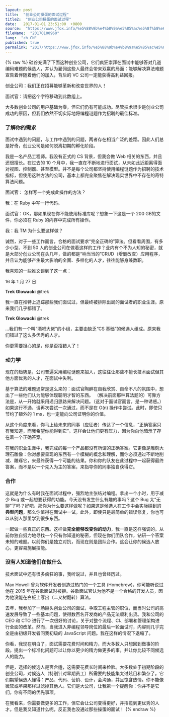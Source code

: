 ```yaml
---
layout: post
title:  "创业公司操蛋的面试过程"
title2:  "创业公司操蛋的面试过程"
date:   2017-01-01 23:51:00  +0800
source:  "https://www.jfox.info/%e5%88%9b%e4%b8%9a%e5%85%ac%e5%8f%b8%e6%93%8d%e8%9b%8b%e7%9a%84%e9%9d%a2%e8%af%95%e8%bf%87%e7%a8%8b.html"
fileName:  "20170100960"
lang:  "zh_CN"
published: true
permalink: "2017/https://www.jfox.info/%e5%88%9b%e4%b8%9a%e5%85%ac%e5%8f%b8%e6%93%8d%e8%9b%8b%e7%9a%84%e9%9d%a2%e8%af%95%e8%bf%87%e7%a8%8b.html"
---
```

{% raw %}
硅谷充满了下面这种创业公司，它们疯狂崇拜在面试中能够答对几道编码难题的候选人，并认为雇佣这些人最终会带来双赢的局面：能够解决算法难题宣告着伴随着他们的加入，背后的 VC 公司一定能获得高利益回报。

创业公司：我们正在招募能够革新和改变世界的人！

面试官：请把这个字符移动到此数组上。

大多数创业公司的用户基础为零，但它们仍有可能成功。尽管技术很少是创业公司成功的原因，但我们依然不切实际地将编程谜题作为招聘的最佳标准。

### 了解你的需求

面试中遇到的问题，与工作中遇到的问题，两者存在相当广泛的差距。因此人们总是好奇，创业公司是如何脱离初期的孵化阶段。

我是一名产品工程师。我没有正式的 CS 背景，但我会做 Web 相关的东西，并且还很擅长。在过去的 10 个月中，我一直在不断地进行面试，从未如此近距离得面对视图、控制器、甚至模型。并不是每个公司都坚持使用编程谜题作为招聘的技术指标，但使用这种方法的公司，基本上都完全聚焦在解决现实世界中不存在的奇特算法问题。

面试官： 怎样写一个完成此操作的方法？

我：在 Ruby 中写一行代码。

面试官：OK，那如果现在你不能使用标准库呢？想象一下这是一个 200 GB的文件，你必须在 Ruby 的内存中完成所有操作。

我：我 TM 为什么要这样做？

诚然，对于一些工作而言，合格的面试要求“完全正确的”算法。但看看周围，有多少小型、不到 50 人的创业公司在做着这样的工作？业内有个不为人知的秘密，就是大部分创业公司在头几年，做的都是“响当当的”CRUD（增删改查）应用程序，并且认为能够产生最大影响的全面、多样化的人才，往往能够身兼数职。

我喜欢的一些推文谈到了这一点：

16 年 1 月 27 日

**Trek Glowacki** @trek

我一直在推特上追踪那些我们面试过，但最终被排除出局的面试者的职业生涯。原来我们几乎都错了。

**Trek Glowacki** @trek

…我们有一个叫“酒吧大佬”的小组，主要由缺乏“CS 基础”的候选人组成。原来我们错过了这么多优秀的人才。

你更需要担心的是，你是否招错人了！

### 动力学

现在的趋势是，公司普遍采用编程谜题来招人，这往往让那些不擅长技术面试但其他方面优秀的人才，在面试中失利。

基于算法的难题通常是这么来的：面试官陶醉在自我欣赏、自命不凡的氛围中，想出了一些他们认为能够体现聪明才智的东西。 （解决前面那种算法题的）可靠方法是，从一开始就采用递归思路来解决问题。（这对于面试官而言，是一种诱惑。）如果这行不通，请再次尝试一次通过，而不是在 O(n) 操作中尝试。此时，即使只节约了额外的 1 ms，也一定能向公司证明你的价值。

从这个角度来看，你马上给未来的同事（应征者）传达了一个信息，“正确答案只有我知道，而我希望你能得到它”。这样会让他们更有压力，因为你向他暗示了存在着一个正确答案。

在我的职业生涯中，我完成的每一个产品都没有所谓的正确答案。它更像是雕刻大理石雕像：你对想要呈现的东西有一个模糊的概念和理解，而你必须通过不断地削减、雕琢它，来最终获得一个可能的结果。你和你的队友在此过程中一起获得最终答案，而不是以一个先入为主的答案，来指导你的同事独自获得它。

### 合作

这就是为什么有时我在面试过程中，强烈地主张结对编程。拿出一个小时，用于减少 Bug 或一起想要获得的功能。今天没有发生什么有趣的事吗？这个 Bug 太“无聊”了吗？好吧，那你为什么要这样做呢？如果这是候选人在工作中会实际碰到的**典型问题**，那么你值得在面试中一试。此外，即使只是最简单的错误修复，你也可以从别人那里学到很多东西。

一起做一些真正的东西。这样做**完全能够改变你的动力**，我一直是这样强调的。从前你独自努力地寻找一个只有你知道的秘密，但现在你们团队合作，钻研一个答案未知的难题。以前你们是独立对抗，而现在则是团队合作。这会让你的候选人放心，更容易施展技能。

### 没有人知道他们在做什么

技术面试中还有很多疯狂的事，我听说过，并且也曾经历过。

Max Howell 曾为软件开发者创造过热门的一个工具 (Homebrew)，你可能听说过他在 2015 年在谷歌面试时被拒。谷歌面试官认为他不是一个合格的开发人员，因为他没能在白板上写出（二叉树翻转）算法。

去年，我参加了一场巨头创业公司的面试，争取工程主管的职位，而当时公司的高速发展导致了一些基本问题，使得数百名开发商的产品无法顺利出货。我和公司的 CEO 和 CTO 进行了一次很好的讨论，关于对整个流程、CI、部署和管理架构进行全面的改革。然而，当我进入非编程领导岗位的最后一轮面试时，内容则几乎完全是由初级开发者问我初级的 JavaScript 问题。我在这样的情况下退缩了。

你看，我现在明白了，面试需要花费时间和精力，而大多数人只想回到做事的阶段。提出一个标准化问题可以让你以更少的精力做更多的事，并让你比较不同候选人的能力。

但是，选择的候选人是否合适，这需要花费长时间来检验。大多数处于初期阶段的创业公司，对候选人（特别针对早期员工）所需要的技能集太过炫目和繁杂了。它们期望候选人懂得：产品、代码、营销、设计，会沟通，并且饱含热情。你不能像微软或苹果那样过滤掉其他人。它们是大公司，让我第一个提醒你：你并不是它们，你有不同的优先事项。

在我看来，你需要做更多的工作，但它会让公司变得更好，并招揽到更优秀的人才。但是我又知道什么呢，反正我也没通过那些操蛋的面试！
{% endraw %}
